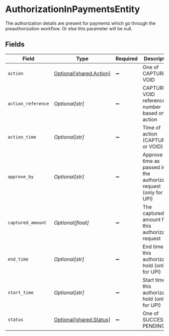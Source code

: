 # AuthorizationInPaymentsEntity

The authorization details are present for payments which go through the preauthorization workflow. Or else this parameter will be null.


## Fields

| Field                                                                 | Type                                                                  | Required                                                              | Description                                                           |
| --------------------------------------------------------------------- | --------------------------------------------------------------------- | --------------------------------------------------------------------- | --------------------------------------------------------------------- |
| `action`                                                              | [Optional[shared.Action]](../../models/shared/action.md)              | :heavy_minus_sign:                                                    | One of CAPTURE or VOID                                                |
| `action_reference`                                                    | *Optional[str]*                                                       | :heavy_minus_sign:                                                    | CAPTURE or VOID reference number based on action                      |
| `action_time`                                                         | *Optional[str]*                                                       | :heavy_minus_sign:                                                    | Time of action (CAPTURE or VOID)                                      |
| `approve_by`                                                          | *Optional[str]*                                                       | :heavy_minus_sign:                                                    | Approve by time as passed in the authorization request (only for UPI) |
| `captured_amount`                                                     | *Optional[float]*                                                     | :heavy_minus_sign:                                                    | The captured amount for this authorization request                    |
| `end_time`                                                            | *Optional[str]*                                                       | :heavy_minus_sign:                                                    | End time of this authorization hold (only for UPI)                    |
| `start_time`                                                          | *Optional[str]*                                                       | :heavy_minus_sign:                                                    | Start time of this authorization hold (only for UPI)                  |
| `status`                                                              | [Optional[shared.Status]](../../models/shared/status.md)              | :heavy_minus_sign:                                                    | One of SUCCESS or PENDING                                             |